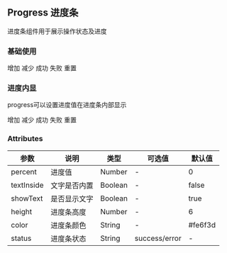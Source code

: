## Progress 进度条

进度条组件用于展示操作状态及进度

### 基础使用


<coding title="基本用法" note="progress组件设置percent属性控制进度值，status属性用于控制组件的状态" :code="baseCode">
  <RuProgress :percent="20"></RuProgress>
  <RuProgress :percent="70" color="#1a9efb"></RuProgress>
  <RuProgress :percent="100"></RuProgress>
  <RuProgress :percent="50" status="error"></RuProgress>
  <RuProgress :percent="basePercent" :status="baseStatus"></RuProgress>
  <RuButton type="primary" @click="add" :style="{marginLeft: '10px'}">增加</RuButton>
  <RuButton type="primary" @click="reduce">减少</RuButton>
  <RuButton type="success" @click="setSuccess">成功</RuButton>
  <RuButton type="danger" @click="setError">失败</RuButton>
  <RuButton type="warning" @click="reset">重置</RuButton>
</coding>

### 进度内显

progress可以设置进度值在进度条内部显示

<coding title="进度值在进度条内显示" note="设置textInside可以让文字内置" :code="insideCode">
  <RuProgress :percent="20" textInside></RuProgress>
  <RuProgress :percent="70" color="#1a9efb" textInside></RuProgress>
  <RuProgress :percent="100" textInside></RuProgress>
  <RuProgress :percent="50" status="error" textInside></RuProgress>
  <RuProgress :percent="insidePercent" :status="insideStatus" textInside></RuProgress>
  <RuButton type="primary" @click="add2" :style="{marginLeft: '10px'}">增加</RuButton>
  <RuButton type="primary" @click="reduce2">减少</RuButton>
  <RuButton type="success" @click="setSuccess2">成功</RuButton>
  <RuButton type="danger" @click="setError2">失败</RuButton>
  <RuButton type="warning" @click="reset2">重置</RuButton>
</coding>


### Attributes
| 参数      | 说明    | 类型      | 可选值   | 默认值   |
|---------- |-------- |---------- |-------------  |-------- |
| percent   | 进度值     | Number   |    -    |   0       |
| textInside| 文字是否内置| Boolean  |    -    |   false   |
| showText  | 是否显示文字| Boolean  |   -     |   true    |
| height    | 进度条高度  | Number   |    -    |   6       |
| color     | 进度条颜色  | String   |    -    |   #fe6f3d |
| status    | 进度条状态  | String   |success/error|   -       |

<script>

let baseCode = `
  <RuProgress :percent="20"></RuProgress>
  <RuProgress :percent="70" color="#1a9efb"></RuProgress>
  <RuProgress :percent="100"></RuProgress>
  <RuProgress :percent="50" status="error"></RuProgress>
  <RuProgress :percent="basePercent" :status="baseStatus"></RuProgress>
  <RuButton type="primary" @click="add" :style="{marginLeft: '10px'}">增加</RuButton>
  <RuButton type="primary" @click="reduce">减少</RuButton>
  <RuButton type="success" @click="setSuccess">成功</RuButton>
  <RuButton type="danger" @click="setError">失败</RuButton>
  <RuButton type="warning" @click="reset">重置</RuButton>
  
  export default {
  data() {
    return {
      basePercent: 0,
      baseStatus: ''
    }
  },
  methods: {
    add() {
      if (this.basePercent >= 100) return false
      this.basePercent += 10
    },
    reduce() {
      if (this.basePercent <= 0) return false
      this.basePercent -= 10
    },
    setSuccess() {
      this.basePercent = 100
      this.baseStatus = 'success'
    },
    setError() {
      this.baseStatus = 'error'
    },
    reset() {
      this.basePercent = 0
      this.baseStatus = ''
    }
  }
}
  `
let insideCode = `
  <RuProgress :percent="20" textInside></RuProgress>
  <RuProgress :percent="70" color="#1a9efb" textInside></RuProgress>
  <RuProgress :percent="100" textInside></RuProgress>
  <RuProgress :percent="50" status="error" textInside></RuProgress>
  <RuProgress :percent="insidePercent" :status="insideStatus" textInside></RuProgress>
  <RuButton type="primary" @click="add2" :style="{marginLeft: '10px'}">增加</RuButton>
  <RuButton type="primary" @click="reduce2">减少</RuButton>
  <RuButton type="success" @click="setSuccess2">成功</RuButton>
  <RuButton type="danger" @click="setError2">失败</RuButton>
  <RuButton type="warning" @click="reset2">重置</RuButton>


  export default {
  data() {
    return {
      insidePercent: 0,
      insideStatus: ''
    }
  },
  methods: {
    add2() {
      if (this.insidePercent >= 100) return false
      this.insidePercent += 10
    },
    reduce2() {
      if (this.insidePercent <= 0) return false
      this.insidePercent -= 10
    },
    setSuccess2() {
      this.insidePercent = 100
      this.insideStatus = 'success'
    },
    setError2() {
      this.insideStatus = 'error'
    },
    reset2() {
      this.insidePercent = 0
      this.insideStatus = ''
    },
  }
}
`
export default {
  data() {
    return {
      basePercent: 0,
      baseStatus: '',
      baseCode: baseCode,
      insidePercent: 0,
      insideStatus: '',
      insideCode: insideCode
    }
  },
  methods: {
    add() {
      if (this.basePercent >= 100) return false
      this.basePercent += 10
    },
    reduce() {
      if (this.basePercent <= 0) return false
      this.basePercent -= 10
    },
    setSuccess() {
      this.basePercent = 100
      this.baseStatus = 'success'
    },
    setError() {
      this.baseStatus = 'error'
    },
    reset() {
      this.basePercent = 0
      this.baseStatus = ''
    },
    add2() {
      if (this.insidePercent >= 100) return false
      this.insidePercent += 10
    },
    reduce2() {
      if (this.insidePercent <= 0) return false
      this.insidePercent -= 10
    },
    setSuccess2() {
      this.insidePercent = 100
      this.insideStatus = 'success'
    },
    setError2() {
      this.insideStatus = 'error'
    },
    reset2() {
      this.insidePercent = 0
      this.insideStatus = ''
    },
  }
}
</script>